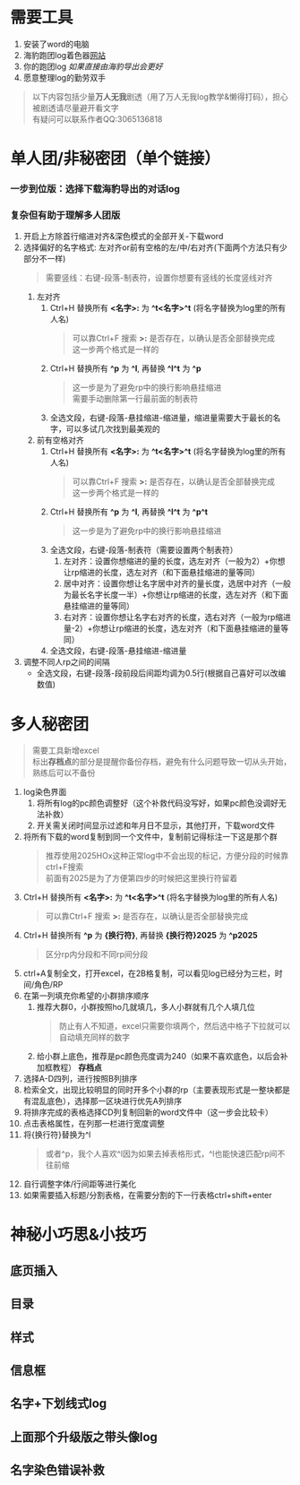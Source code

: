 # 需要工具
1. 安装了word的电脑
2. 海豹跑团log着色器[网站](log.weizaima.com)
3. 你的跑团log _如果直接由海豹导出会更好_
4. 愿意整理log的勤劳双手

> 以下内容包括少量**万人无我**剧透（用了万人无我log教学&懒得打码），担心被剧透请尽量避开看文字  
> 有疑问可以联系作者QQ:3065136818

# 单人团/非秘密团（单个链接）
### 一步到位版：选择下载海豹导出的**对话log**
### 复杂但有助于理解多人团版
1. 开启上方除首行缩进对齐&深色模式的全部开关-下载word
2. 选择偏好的名字格式: 左对齐or前有空格的左/中/右对齐(下面两个方法只有少部分不一样)
   > 需要竖线：右键-段落-制表符，设置你想要有竖线的长度竖线对齐
   1. 左对齐
      1. Ctrl+H 替换所有 **<名字>:** 为 **^t<名字>^t** (将名字替换为log里的所有人名)
         > 可以靠Ctrl+F 搜索 **>:** 是否存在，以确认是否全部替换完成  
         > 这一步两个格式是一样的
      2. Ctrl+H 替换所有 **^p** 为 **^l**, 再替换 **^l^t** 为 **^p**
         > 这一步是为了避免rp中的换行影响悬挂缩进  
         > 需要手动删除第一行最前面的制表符
      3. 全选文段，右键-段落-悬挂缩进-缩进量，缩进量需要大于最长的名字，可以多试几次找到最美观的
   2. 前有空格对齐
      1. Ctrl+H 替换所有 **<名字>:** 为 **^t<名字>^t** (将名字替换为log里的所有人名)
         > 可以靠Ctrl+F 搜索 **>:** 是否存在，以确认是否全部替换完成  
         > 这一步两个格式是一样的
      2. Ctrl+H 替换所有 **^p** 为 **^l**, 再替换 **^l^t** 为 **^p^t**
         > 这一步是为了避免rp中的换行影响悬挂缩进  
      3. 全选文段，右键-段落-制表符（需要设置两个制表符）
         1. 左对齐：设置你想缩进的量的长度，选左对齐（一般为2）+你想让rp缩进的长度，选左对齐（和下面悬挂缩进的量等同）
         2. 居中对齐：设置你想让名字居中对齐的量长度，选居中对齐（一般为最长名字长度一半）+你想让rp缩进的长度，选左对齐（和下面悬挂缩进的量等同）
         3. 右对齐：设置你想让名字右对齐的长度，选右对齐（一般为rp缩进量-2）+你想让rp缩进的长度，选左对齐（和下面悬挂缩进的量等同）
      4. 全选文段，右键-段落-悬挂缩进-缩进量
3. 调整不同人rp之间的间隔
   - 全选文段，右键-段落-段前段后间距均调为0.5行(根据自己喜好可以改编数值)

# 多人秘密团
> 需要工具新增excel  
> 标出**存档点**的部分是提醒你备份存档，避免有什么问题导致一切从头开始，熟练后可以不备份
1. log染色界面
   1. 将所有log的pc颜色调整好（这个补救代码没写好，如果pc颜色没调好无法补救）
   2. 开关需关闭时间显示过滤和年月日不显示，其他打开，下载word文件
2. 将所有下载的word复制到同一个文件中，复制前记得标注一下这是那个群
   > 推荐使用2025HOx这种正常log中不会出现的标记，方便分段的时候靠ctrl+F搜索  
   > 前面有2025是为了方便第四步的时候把这里换行符留着
3. Ctrl+H 替换所有 **<名字>:** 为 **^t<名字>^t** (将名字替换为log里的所有人名)
   > 可以靠Ctrl+F 搜索 **>:** 是否存在，以确认是否全部替换完成
4. Ctrl+H 替换所有 **^p** 为 **{换行符}**, 再替换 **{换行符}2025** 为 **^p2025**
   > 区分rp内分段和不同rp间分段
5. ctrl+A复制全文，打开excel，在2B格复制，可以看见log已经分为三栏，时间/角色/RP
6. 在第一列填充你希望的小群排序顺序
   1. 推荐大群0，小群按照ho几就填几，多人小群就有几个人填几位
      > 防止有人不知道，excel只需要你填两个，然后选中格子下拉就可以自动填充同样的数字
   2. 给小群上底色，推荐是pc颜色亮度调为240（如果不喜欢底色，以后会补加框教程）
**存档点**
7. 选择A-D四列，进行按照B列排序
8. 检索全文，出现比较明显的同时开多个小群的rp（主要表现形式是一整块都是有混乱底色），选择那一区块进行优先A列排序
9. 将排序完成的表格选择CD列复制回新的word文件中（这一步会比较卡）
10. 点击表格属性，在列那一栏进行宽度调整
11. 将{换行符}替换为^l
    > 或者^p，我个人喜欢^l因为如果去掉表格形式，^l也能快速匹配rp间不往前缩
12. 自行调整字体/行间距等进行美化
13. 如果需要插入标题/分割表格，在需要分割的下一行表格ctrl+shift+enter

# 神秘小巧思&小技巧
## 底页插入
## 目录
## 样式
## 信息框
## 名字+下划线式log
## 上面那个升级版之带头像log
## 名字染色错误补救

